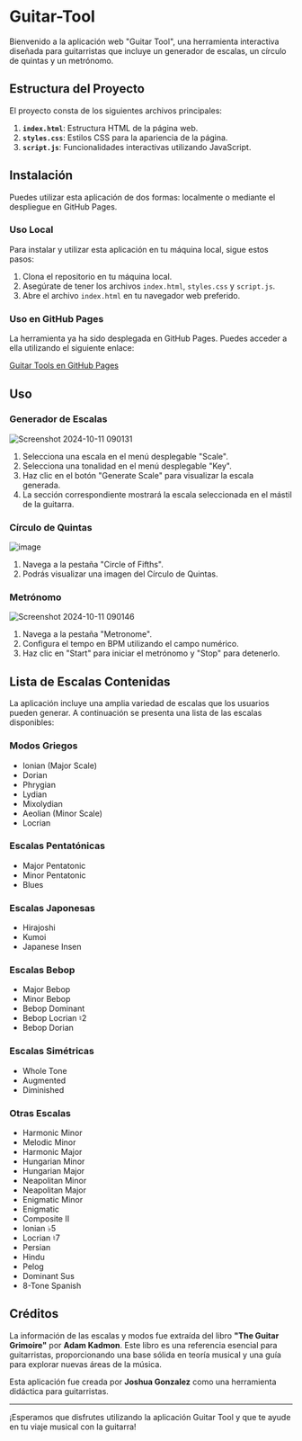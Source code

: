 # Guitar-Tool

Bienvenido a la aplicación web "Guitar Tool", una herramienta interactiva diseñada para guitarristas que incluye un generador de escalas, un círculo de quintas y un metrónomo.
## Estructura del Proyecto

El proyecto consta de los siguientes archivos principales:

1. **`index.html`**: Estructura HTML de la página web.
2. **`styles.css`**: Estilos CSS para la apariencia de la página.
3. **`script.js`**: Funcionalidades interactivas utilizando JavaScript.

## Instalación

Puedes utilizar esta aplicación de dos formas: localmente o mediante el despliegue en GitHub Pages.

### Uso Local

Para instalar y utilizar esta aplicación en tu máquina local, sigue estos pasos:

1. Clona el repositorio en tu máquina local.
2. Asegúrate de tener los archivos `index.html`, `styles.css` y `script.js`.
3. Abre el archivo `index.html` en tu navegador web preferido.

### Uso en GitHub Pages

La herramienta ya ha sido desplegada en GitHub Pages. Puedes acceder a ella utilizando el siguiente enlace:

[Guitar Tools en GitHub Pages](https://dashblaze.github.io/Guitar-Tool/)

## Uso

### Generador de Escalas
![Screenshot 2024-10-11 090131](https://github.com/user-attachments/assets/8715ea11-c43b-42d2-85b1-f4895bfd23c0)

1. Selecciona una escala en el menú desplegable "Scale".
2. Selecciona una tonalidad en el menú desplegable "Key".
3. Haz clic en el botón "Generate Scale" para visualizar la escala generada.
4. La sección correspondiente mostrará la escala seleccionada en el mástil de la guitarra.

### Círculo de Quintas
![image](https://github.com/user-attachments/assets/74767507-de98-488d-a307-b20a1e940a5b)

1. Navega a la pestaña "Circle of Fifths".
2. Podrás visualizar una imagen del Círculo de Quintas.

### Metrónomo
![Screenshot 2024-10-11 090146](https://github.com/user-attachments/assets/d63da55b-b93b-441b-b348-4176c6300cc3)

1. Navega a la pestaña "Metronome".
2. Configura el tempo en BPM utilizando el campo numérico.
3. Haz clic en "Start" para iniciar el metrónomo y "Stop" para detenerlo.

## Lista de Escalas Contenidas

La aplicación incluye una amplia variedad de escalas que los usuarios pueden generar. A continuación se presenta una lista de las escalas disponibles:

### Modos Griegos

- Ionian (Major Scale)
- Dorian
- Phrygian
- Lydian
- Mixolydian
- Aeolian (Minor Scale)
- Locrian

### Escalas Pentatónicas

- Major Pentatonic
- Minor Pentatonic
- Blues

### Escalas Japonesas

- Hirajoshi
- Kumoi
- Japanese Insen

### Escalas Bebop

- Major Bebop
- Minor Bebop
- Bebop Dominant
- Bebop Locrian ♮2
- Bebop Dorian

### Escalas Simétricas

- Whole Tone
- Augmented
- Diminished

### Otras Escalas

- Harmonic Minor
- Melodic Minor
- Harmonic Major
- Hungarian Minor
- Hungarian Major
- Neapolitan Minor
- Neapolitan Major
- Enigmatic Minor
- Enigmatic
- Composite II
- Ionian ♭5
- Locrian ♮7
- Persian
- Hindu
- Pelog
- Dominant Sus
- 8-Tone Spanish

## Créditos

La información de las escalas y modos fue extraída del libro **"The Guitar Grimoire"** por **Adam Kadmon**. Este libro es una referencia esencial para guitarristas, proporcionando una base sólida en teoría musical y una guía para explorar nuevas áreas de la música.

Esta aplicación fue creada por **Joshua Gonzalez** como una herramienta didáctica para guitarristas.

---

¡Esperamos que disfrutes utilizando la aplicación Guitar Tool y que te ayude en tu viaje musical con la guitarra!

